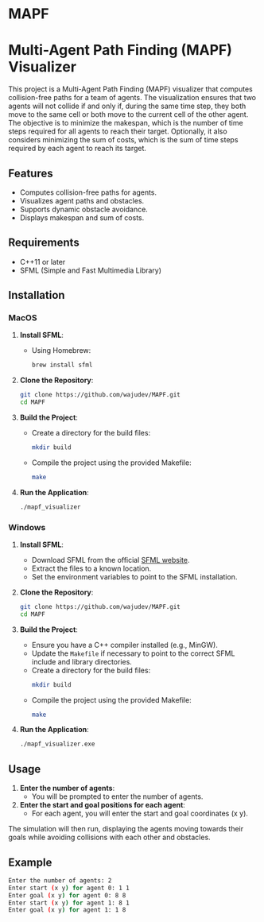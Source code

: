 # MAPF

# Multi-Agent Path Finding (MAPF) Visualizer

This project is a Multi-Agent Path Finding (MAPF) visualizer that computes collision-free paths for a team of agents. The visualization ensures that two agents will not collide if and only if, during the same time step, they both move to the same cell or both move to the current cell of the other agent. The objective is to minimize the makespan, which is the number of time steps required for all agents to reach their target. Optionally, it also considers minimizing the sum of costs, which is the sum of time steps required by each agent to reach its target.

## Features

- Computes collision-free paths for agents.
- Visualizes agent paths and obstacles.
- Supports dynamic obstacle avoidance.
- Displays makespan and sum of costs.

## Requirements

- C++11 or later
- SFML (Simple and Fast Multimedia Library)

## Installation

### MacOS

1. **Install SFML**:
    - Using Homebrew:
      ```sh
      brew install sfml
      ```

2. **Clone the Repository**:
    ```sh
    git clone https://github.com/wajudev/MAPF.git
    cd MAPF
    ```

3. **Build the Project**:
    - Create a directory for the build files:
      ```sh
      mkdir build
      ```
    - Compile the project using the provided Makefile:
      ```sh
      make
      ```

4. **Run the Application**:
    ```sh
    ./mapf_visualizer
    ```

### Windows

1. **Install SFML**:
    - Download SFML from the official [SFML website](https://www.sfml-dev.org/download.php).
    - Extract the files to a known location.
    - Set the environment variables to point to the SFML installation.

2. **Clone the Repository**:
    ```sh
    git clone https://github.com/wajudev/MAPF.git
    cd MAPF
    ```

3. **Build the Project**:
    - Ensure you have a C++ compiler installed (e.g., MinGW).
    - Update the `Makefile` if necessary to point to the correct SFML include and library directories.
    - Create a directory for the build files:
      ```sh
      mkdir build
      ```
    - Compile the project using the provided Makefile:
      ```sh
      make
      ```

4. **Run the Application**:
    ```sh
    ./mapf_visualizer.exe
    ```

## Usage

1. **Enter the number of agents**:
    - You will be prompted to enter the number of agents.
2. **Enter the start and goal positions for each agent**:
    - For each agent, you will enter the start and goal coordinates (x y).

The simulation will then run, displaying the agents moving towards their goals while avoiding collisions with each other and obstacles.

## Example

```sh
Enter the number of agents: 2
Enter start (x y) for agent 0: 1 1
Enter goal (x y) for agent 0: 8 8
Enter start (x y) for agent 1: 8 1
Enter goal (x y) for agent 1: 1 8
